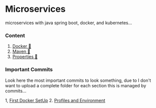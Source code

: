 # Microservices

microservices with java spring boot, docker, and kubernetes...


### Content

1. [Docker 🐋](docker-maven.md)
2. [Maven 🧰](docker-maven.md)
3. [Properties 📝](properties.md)


### Important Commits

Look here the most important commits to look something, due to I don't want to upload a complete folder for each section this is managed by commits...

1, [First Docker SetUp](https://github.com/CristianLopez3/spring-microservices/tree/b7db1eb14c83e654dcb7f244eb2959c4efa0ce33)
2. [Profiles and Environment](https://github.com/CristianLopez3/spring-microservices/tree/7a8767083ddf5378209694b80300fe4df2079290/bank-project-v1)